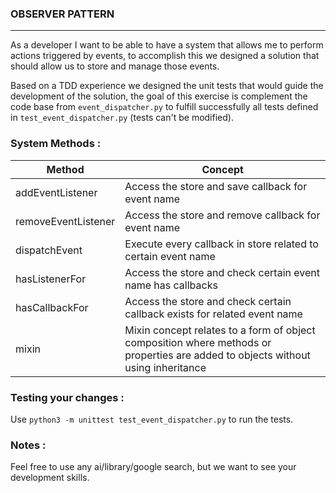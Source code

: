 ### OBSERVER PATTERN

---

As a developer I want to be able to have a system that allows me to perform actions
triggered by events, to accomplish this we designed a solution that should allow us
to store and manage those events.

Based on a TDD experience we designed the unit tests that would guide the development
of the solution, the goal of this exercise is complement the code base from
`event_dispatcher.py` to fulfill successfully all tests defined in `test_event_dispatcher.py`
(tests can't be modified).

### System Methods :

| Method              | Concept                                                                                                                          |
| ------------------- | -------------------------------------------------------------------------------------------------------------------------------- |
| addEventListener    | Access the store and save callback for event name                                                                                |
| removeEventListener | Access the store and remove callback for event name                                                                              |
| dispatchEvent       | Execute every callback in store related to certain event name                                                                    |
| hasListenerFor      | Access the store and check certain event name has callbacks                                                                      |
| hasCallbackFor      | Access the store and check certain callback exists for related event name                                                        |
| mixin               | Mixin concept relates to a form of object composition where methods or properties are added to objects without using inheritance |

### Testing your changes :

Use `python3 -m unittest test_event_dispatcher.py` to run the tests.

### Notes :

Feel free to use any ai/library/google search, but we want to see your development skills.
